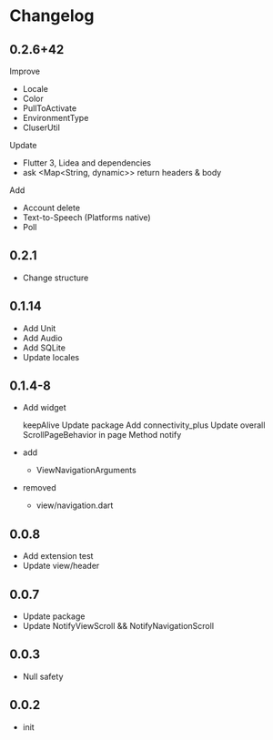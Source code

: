 # Changelog

## 0.2.6+42

Improve

- Locale
- Color
- PullToActivate
- EnvironmentType
- CluserUtil

Update

- Flutter 3, Lidea and dependencies
- ask <Map<String, dynamic>> return headers & body

Add

- Account delete
- Text-to-Speech (Platforms native)
- Poll

## 0.2.1

- Change structure

## 0.1.14

- Add Unit
- Add Audio
- Add SQLite
- Update locales

## 0.1.4-8

- Add widget

    keepAlive
    Update package
        Add connectivity_plus
    Update overall ScrollPageBehavior in page
    Method
        notify
- add
  - ViewNavigationArguments
- removed
  - view/navigation.dart

## 0.0.8

- Add extension test
- Update view/header

## 0.0.7

- Update package
- Update NotifyViewScroll && NotifyNavigationScroll

## 0.0.3

- Null safety

## 0.0.2

- init
